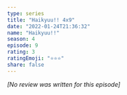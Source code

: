 ```yaml
---
type: series
title: "Haikyuu!! 4x9"
date: "2022-01-24T21:36:32"
name: "Haikyuu!!"
season: 4
episode: 9
rating: 3
ratingEmoji: "⭐️⭐️⭐️"
share: false
---
```


*[No review was written for this episode]*
